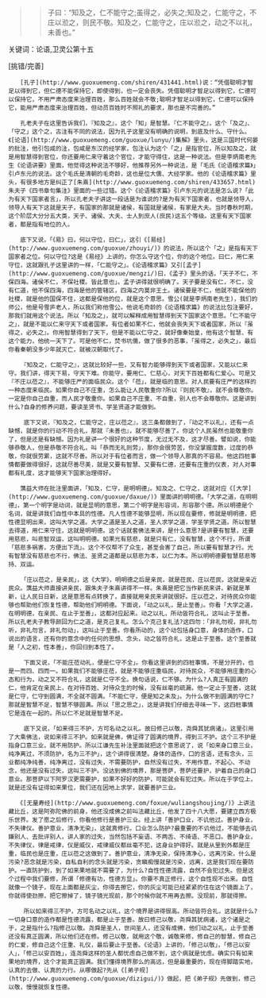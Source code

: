>> 子曰：“知及之，仁不能守之;虽得之，必失之;知及之，仁能守之，不庄以涖之，则民不敬。知及之，仁能守之，庄以涖之，动之不以礼，未善也。”

关键词：论语,卫灵公第十五


[挑错/完善]

 	　　[孔子](http://www.guoxuemeng.com/shiren/431441.html)说：“凭借聪明才智足以得到它，但仁德不能保持它，即使得到，也一定会丧失。凭借聪明才智足以得到它，仁德可以保持它，不用严肃态度来治理百姓，那么百姓就会不敬;聪明才智足以得到它，仁德可以保持它，能用严肃态度来治理百姓，但动员百姓时不照礼的要求，那也是不完善的。”

 	　　孔老夫子在这里告诉我们，『知及之』，这个「知」是智慧。『仁不能守之』，这个「及之」、「守之」这个之，古注有不同的说法，因为孔子这里没有明确的说明，到底及什么、守什么。《[论语](http://www.guoxuemeng.com/guoxue/lunyu/)集解》里头，这是三国时代何晏的批注，他引包咸的注，包咸是东汉的经学家，包注认为这个「之」是指官位，所以知及之，就是用智慧得到官位，你还要用仁来守着这个官位，才能守得住，这是一种说法。但是李炳南老先生《论语讲要》里面，他觉得这种说法不够好，他推荐另外一种说法，是「毛氏《论语稽求篇》」引卢东元的说法。这个毛氏是清朝的毛奇龄，这也是位大儒、大经学家。他的《论语稽求篇》里头，有很多地方是纠正了[朱熹](http://www.guoxuemeng.com/shiren/433657.html)朱夫子《四书章句集注》里面的一些过错。这个《论语稽求篇》引卢东元的说法是怎么说?「此为有天下国家者言」，所以孔老夫子讲这一段话是为谁说的?是为有天下国家者，也就是领导人，领导人有天下这就是天子，有国家的那就是诸侯，有国就是诸侯，有家是大夫。当时春秋时期，这个阶层大分分五大类，天子、诸侯、大夫、士人到庶人(庶民)这五个等级。这里有天下国家者，都是指有地位的人。

 	　　底下又说，「《易》曰，何以守位，曰仁」，这引《[易经](http://www.guoxuemeng.com/guoxue/zhouyi/)》的说法，所以这个「之」是指有天下国家者之位。何以守位?这是《易经》上讲的，你怎么守这个位，你的这个地位。曰仁，用仁来守位，这就跟孔子这里讲的一样，「仁能守之」。《论语稽求篇》又引[孟子](http://www.guoxuemeng.com/guoxue/mengzi/)曰，《孟子》里头的话，「天子不仁，不保四海。诸侯不仁，不保社稷。皆此意也」。孟子讲得就很明确了。天子要是没有仁，不仁，没有仁道，他不保四海，四海是他的管辖区，四海之内莫非王土。诸侯要是不仁，他就不能保他的社稷，就是他的国保不住，这都是保他的位，就是这个意思。雪公(就是李炳南老先生)，我们的师公，他是号雪庐老人，所以我们称他雪公。他说毛奇龄的《论语稽求篇》的说法比包注要好，那我们就用这个说法。所以「知及之」，就可以解释成用智慧得到天下国家这个意思。「仁不能守之」，就是不能以仁来守天下或者国家。有位者如果不仁，他就会丧失天下或者国家，所以『虽得之，必失之』。你用智慧得到了天下，但是不能以仁守之，就好像秦始皇，他有这个智慧、有这个能力，他统一天下了。可是他不仁，焚书坑儒，做了很多的恶事，「虽得之，必失之」，最后你看秦朝没多少年就灭亡，就被汉朝取代了。

 	 　　『知及之，仁能守之』，这就比较好一些，又有智力能够得到天下或者国家，又能以仁来守。我们讲，得天下易，守天下难。你能守，要用仁、仁慈心，对天下百姓都有仁爱心。可是又『不庄以莅之』，不能够庄严的面临民众。这个「莅」，就是临的意思。对人民要有庄严的这样的一种态度来临民。如果你自己不庄重，怎么能让人民敬重你?所以『则民不敬』，就不会尊敬你。一定是你自己自重，而人民才敬重你。如果自己不庄重、不自重，别人也不会尊敬你。这是讲到什么?自身的修养问题，要读圣贤书、学圣贤道才能做到。

 	 　　底下又说，『知及之，仁能守之，庄以莅之』，这三条都做到了，『动之不以礼』，还有一点缺憾，就是你的行动不符合礼，那就『未善也』，就不能够尽善了。你这个人民虽然也能敬重你了，但是还是有缺憾。因为礼是讲一个很好的这种节度，无过无不及，这才尽善。譬如说，你能够恭敬人，但是恭敬不符合礼，叫「恭而无礼则劳」，那你会很劳苦，你没掌握度数，过度的恭敬，你就很劳累，这就不尽善。所以对于有位者而言，做一个领导人那真的不容易。他这四桩事情都要做得很好，这就尽善尽美，就是又要有智慧、又要有仁德，还要有庄重的仪表，对人对事都有礼度，这才能够天下国家治理得好。

 	　　蕅益大师在批注里面讲，「知及，仁守，是明明德」。知及之、仁守之，这就对应《[大学](http://www.guoxuemeng.com/guoxue/daxue/)》里面讲的明明德。「大学之道，在明明德」，第一个明字是动词，就是显明的意思，第二个明字是形容词，形容那个德。所以明德是个名词，就是讲我们自性中本具的性德。凡人性德不能够显明，所以现在要修，修就是明明德，把性德显明出来，这叫大学之道。大学之道是圣人之道，圣人求学之道，学圣学贤之道。所以智慧去得道，用仁来守住，这就是明明德。这个话就套佛法来讲，是什么意思?是讲要有智慧，还要用慈悲，叫悲智双运，这叫明明德。如果光有慈悲，就是只有仁，没有智慧，这个不行，所谓「慈悲多祸害，方便出下流」。这个不仅帮不了众生，甚至会害了自己，所以要有智慧才行。光有智慧没有慈悲也不行，佛法、圣贤之道都是以慈悲为本，以仁为本。所以明明德要智慧慈悲等持、双运。

 	 　　「庄以莅之，是亲民」，这《大学》，明明德之后是亲民，就是莅民，庄以莅民，这就是亲近民众。蕅益大师直接讲亲民，跟朱夫子朱熹讲得不一样。朱熹是把它当作新民来讲，新就是革新，让人民日日新，这是意思有点转换了，直接就用亲民来讲就很好。庄以莅之，对待民众你能够也帮助他们恢复性德，帮助他们明明德。下面说，「动之以礼，是止至善」。你看「大学之道，在明明德，在亲民、在止于至善」，这都对应起来。动之以礼，所动皆符合礼，这叫止于至善。所以孔老夫子教导颜回为仁之道，是克己复礼。怎么个克己复礼法?这四勿：「非礼勿视，非礼勿听，非礼勿言，非礼勿动」，这叫止于至善。你看所动的，这个动包括身口意，身体的造作，口说出的语言，还有你的意念中的任何的思想、念头，动之皆符合礼，这是止于至善。这个至善就是「人之初，性本善」，你回归到本性了。

 	 　　下面又说，「不能庄莅动礼，便是仁守不全」。你看这里讲到的四桩事情，不是分开的，也是一而四、四而一。如果我们不能够庄莅，就是不能够庄重临民，对待民众，不能够用庄重的心态和行为，动之又不符合礼，这就是仁守不全。换句话说，仁不够。为什么?人真正有圆满的仁，他肯定在亲民上，在对待百姓、对待众生的时候，没有丝毫的疏漏，他一定止于至善，这就是仁守，仁守到圆满，不全就不圆满。「不能仁守，便是知之未及」。为什么做不到圆满的守仁?那就是智慧不足，智慧不够圆满。所以「思之思之」，这是讲我们仔细去寻味一下，这四桩事情它是连在一起的。所以仁不足就是智慧不足。

 	 　　底下又说，「如来得三不护，方可名动之以礼。故曰修己以敬，尧舜其犹病诸」。这里引用了大乘佛法，说如来得三不护。如来就是佛，佛证得了圆满的境界，得到三不护。这个三不护是指身口意三业，就不用防护。所以江谦先生补注里面就把这个意思说了，说「如来身口意三业，纯净离过，不须防护，名为三不护」，这个讲得很清楚。身体的造作，口的言语，还有念头，三业都纯净纯善，纯净离过，没有过失，不需要防护，自然没有过失，不用作意，不起心、不动念，他还是没有过失，这叫三不护。没达到佛的境界，那是菩萨，菩萨还要护，护着自己的身口意业。那菩萨以下阿罗汉更需要护，如果不好好的防护，可能就会有犯过失。所以在于学位上，就是还没有证得如来果位，我们还在因地上求学，就要善护三业。

 	　　《[无量寿经](http://www.guoxuemeng.com/foxue/wuliangshoujing/)》上讲法藏比丘，这是阿弥陀佛的前身，他还没成佛之前叫法藏比丘，他发了四十八大愿，要建立西方极乐世界。发了愿之后修行，你看他修行是善护三业。经上讲「善护口业，不讥他过。善护身业，不失律仪。善护意业，清净无染」，这就真修行。口业怎么防护?最重要的不讥他过，不能够去讥嫌别人、去批评别人，讲人家的过失，当然包括不妄语、不两舌、不绮语、不恶口。善护身业，不失律仪，律是戒律，仪是威仪，戒律威仪都丝毫不犯，这身业护得好。就是从里到外都是庄重，临民也是庄重，庄以莅之这做到了。善护意业，清净无染，保持清净心，远离污染，什么是污染?恶念就是污染，自私自利的念头就是污染，贪瞋痴慢就是污染，远离，这是我们现在要防护。一直防护到，到了如来果地就不需要了，为什么?自性性德流露，自然不会犯过失。但是这个过程中我们要修，所谓「修德有功，性德方显」。你要不真正修行，这个自性现不出来。自性就像一个镜子，现在上面都是灰尘，你得去擦它，你的灰尘可能已经紧紧的住在这个镜面上了，你就得使劲擦，把它擦掉了，镜子镜光现前，那个时候你就不用再去擦。没现前，那就得擦。

 	 　　所以如来得三不护，方可名动之以礼，这个境界是讲得很高。所动皆符合礼，这就是什么?一切身口意的造作都是性德流露，都是止于至善。故曰修己以敬，尧舜其犹病诸，这个诸是之于，之是指什么?指修己以敬。尧舜是圣人，世间圣人，还没有成佛，他们动之以礼，止于至善还没有真正圆满，所以他们还在修。修己以敬，就用这个敬，诚敬来修，修自己的智慧，修自己的仁爱，修自己这个庄重、礼仪，最后要止于至善。《论语》上讲的，「修己以敬」，「修己以安人」，「修己以安百姓」，连尧舜这样的圣人都忧虑自己做不到，这个病就是忧虑。确实只有如来果地的境界，这个才能真正圆满。我们懂得境界那么的高远，但是最重要的，现在得脚踏实地，认真的去做、认真的力行。从哪做起?先从《[弟子规](http://www.guoxuemeng.com/guoxue/dizigui/)》做起，把《弟子规》先做到，修己以敬，慢慢就恢复性德。